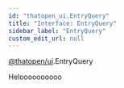 ```yaml
---
id: "thatopen_ui.EntryQuery"
title: "Interface: EntryQuery"
sidebar_label: "EntryQuery"
custom_edit_url: null
---
```


[@thatopen/ui](../modules/thatopen_ui.md).EntryQuery

Heloooooooooo
